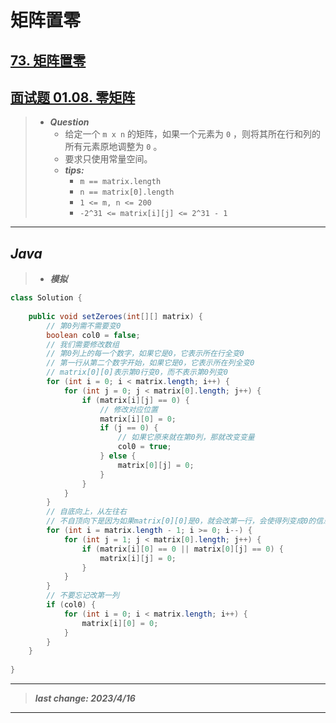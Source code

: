 # 矩阵置零

## [73. 矩阵置零](https://leetcode.cn/problems/set-matrix-zeroes/)

## [面试题 01.08. 零矩阵](https://leetcode.cn/problems/zero-matrix-lcci/)

> - ***Question***
>   - 给定一个 `m x n` 的矩阵，如果一个元素为 `0` ，则将其所在行和列的所有元素原地调整为 `0` 。
>   - 要求只使用常量空间。
>   - ***tips:***
>     - `m == matrix.length`
>     - `n == matrix[0].length`
>     - `1 <= m, n <= 200`
>     - `-2^31 <= matrix[i][j] <= 2^31 - 1`

---

## *Java*

> - ***模拟***

```java
class Solution {
    
    public void setZeroes(int[][] matrix) {
        // 第0列需不需要变0
        boolean col0 = false;
        // 我们需要修改数组
        // 第0列上的每一个数字，如果它是0，它表示所在行全变0
        // 第一行从第二个数字开始，如果它是0，它表示所在列全变0
        // matrix[0][0]表示第0行变0，而不表示第0列变0
        for (int i = 0; i < matrix.length; i++) {
            for (int j = 0; j < matrix[0].length; j++) {
                if (matrix[i][j] == 0) {
                    // 修改对应位置
                    matrix[i][0] = 0;
                    if (j == 0) {
                        // 如果它原来就在第0列，那就改变变量
                        col0 = true;
                    } else {
                        matrix[0][j] = 0;
                    }
                }
            }
        }
        // 自底向上，从左往右
        // 不自顶向下是因为如果matrix[0][0]是0，就会改第一行，会使得列变成0的信息发生错误
        for (int i = matrix.length - 1; i >= 0; i--) {
            for (int j = 1; j < matrix[0].length; j++) {
                if (matrix[i][0] == 0 || matrix[0][j] == 0) {
                    matrix[i][j] = 0;
                }
            }
        }
        // 不要忘记改第一列
        if (col0) {
            for (int i = 0; i < matrix.length; i++) {
                matrix[i][0] = 0;
            }
        }
    }
    
}
```

---

> ***last change: 2023/4/16***

---
